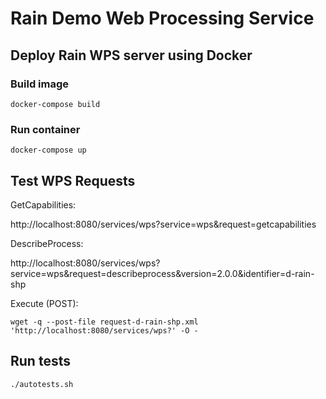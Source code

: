 # Rain Demo Web Processing Service

## Deploy Rain WPS server using Docker

### Build image

```
docker-compose build
```

### Run container

```
docker-compose up
```

## Test WPS Requests

GetCapabilities:

http://localhost:8080/services/wps?service=wps&request=getcapabilities
    
DescribeProcess:

http://localhost:8080/services/wps?service=wps&request=describeprocess&version=2.0.0&identifier=d-rain-shp
    
Execute (POST):

```
wget -q --post-file request-d-rain-shp.xml 'http://localhost:8080/services/wps?' -O -
```

## Run tests

```
./autotests.sh
```
